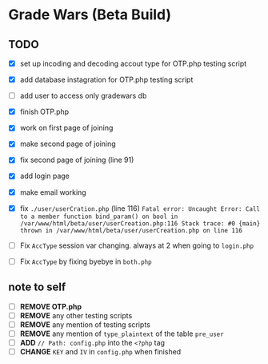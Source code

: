 # Grade Wars (Beta Build)

## TODO
- [x] set up incoding and decoding accout type for OTP.php testing script
- [x] add database instagration for OTP.php testing script
- [ ] add user to access only gradewars db
- [x] finish OTP.php
- [x] work on first page of joining
- [x] make second page of joining
- [x] fix second page of joining (line 91)
- [x] add login page 
- [x] make email working
- [x] fix `./user/userCration.php` (line 116) `Fatal error: Uncaught Error: Call to a member function bind_param() on bool in /var/www/html/beta/user/userCreation.php:116 Stack trace: #0 {main} thrown in /var/www/html/beta/user/userCreation.php on line 116`
- [ ] Fix `AccType` session var changing. always at 2 when going to `login.php`
- [ ] Fix `AccType` by fixing byebye in `both.php` 


## note to self
- [ ] **REMOVE OTP.php**
- [ ] **REMOVE** any other testing scripts
- [ ] **REMOVE** any mention of testing scripts
- [ ] **REMOVE** any mention of `type_plaintext` of the table `pre_user`
- [ ] **ADD** `// Path: config.php` into the `<?php` tag
- [ ] **CHANGE** `KEY` and `IV` in `config.php` when finished
